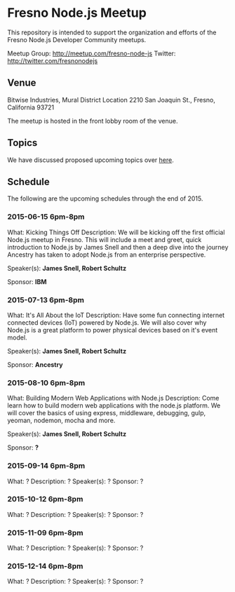 # Fresno Node.js Meetup

This repository is intended to support the organization and efforts of the Fresno Node.js Developer Community meetups.

Meetup Group: http://meetup.com/fresno-node-js
Twitter: http://twitter.com/fresnonodejs

## Venue

Bitwise Industries, Mural District Location
2210 San Joaquin St.,
Fresno, California 93721

The meetup is hosted in the front lobby room of the venue.

## Topics

We have discussed proposed upcoming topics over [here](TOPICS.md).

## Schedule

The following are the upcoming schedules through the end of 2015.

### 2015-06-15 6pm-8pm

What: Kicking Things Off
Description: We will be kicking off the first official Node.js meetup in Fresno. This will include a meet and greet, quick introduction to Node.js by James Snell and then a deep dive into the journey Ancestry has taken to adopt Node.js from an enterprise perspective.

Speaker(s): **James Snell, Robert Schultz**

Sponsor: **IBM**

### 2015-07-13 6pm-8pm

What: It's All About the IoT
Description: Have some fun connecting internet connected devices (IoT) powered by Node.js. We will also cover why Node.js is a great platform to power physical devices based on it's event model.

Speaker(s): **James Snell, Robert Schultz**

Sponsor: **Ancestry**

### 2015-08-10 6pm-8pm

What: Building Modern Web Applications with Node.js
Description: Come learn how to build modern web applications with the node.js platform. We will cover the basics of using express, middleware, debugging, gulp, yeoman, nodemon, mocha and more.

Speaker(s): **James Snell, Robert Schultz**

Sponsor: **?**

### 2015-09-14 6pm-8pm

What: ?
Description: ?
Speaker(s): ?
Sponsor: ?

### 2015-10-12 6pm-8pm

What: ?
Description: ?
Speaker(s): ?
Sponsor: ?

### 2015-11-09 6pm-8pm

What: ?
Description: ?
Speaker(s): ?
Sponsor: ?

### 2015-12-14 6pm-8pm

What: ?
Description: ?
Speaker(s): ?
Sponsor: ?
